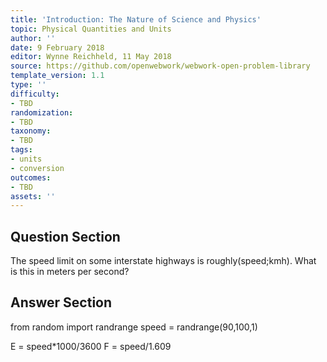 ```yaml
---
title: 'Introduction: The Nature of Science and Physics'
topic: Physical Quantities and Units
author: ''
date: 9 February 2018
editor: Wynne Reichheld, 11 May 2018
source: https://github.com/openwebwork/webwork-open-problem-library
template_version: 1.1
type: ''
difficulty:
- TBD
randomization:
- TBD
taxonomy:
- TBD
tags:
- units
- conversion
outcomes:
- TBD
assets: ''
---
```


## Question Section 

 
The speed limit on some interstate highways is roughly(speed;kmh).
What is this in meters per second?



## Answer Section

from random import randrange
speed = randrange(90,100,1)

E = speed*1000/3600
F = speed/1.609